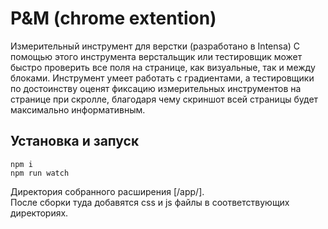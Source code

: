 # P&M (chrome extention)
Измерительный инструмент для верстки (разработано в Intensa)
С помощью этого инструмента верстальщик или тестировщик может быстро проверить все поля на странице, как визуальные, так и между блоками. Инструмент умеет работать с градиентами, а тестировщики по достоинству оценят фиксацию измерительных инструментов на странице при скролле, благодаря чему скриншот всей страницы будет максимально информативным.

## Установка и запуск
`npm i`\
`npm run watch`

Директория собранного расширения [/app/].\
После сборки туда добавятся css и js файлы в соответствующих директориях.
